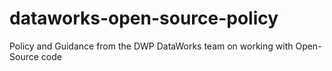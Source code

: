 # dataworks-open-source-policy
Policy and Guidance from the DWP DataWorks team on working with Open-Source code
